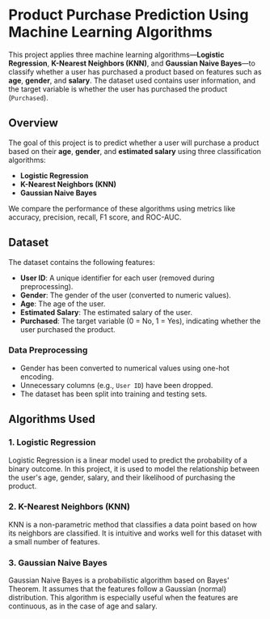 # Product Purchase Prediction Using Machine Learning Algorithms

This project applies three machine learning algorithms—**Logistic Regression**, **K-Nearest Neighbors (KNN)**, and **Gaussian Naive Bayes**—to classify whether a user has purchased a product based on features such as **age**, **gender**, and **salary**. The dataset used contains user information, and the target variable is whether the user has purchased the product (`Purchased`).

## Overview
The goal of this project is to predict whether a user will purchase a product based on their **age**, **gender**, and **estimated salary** using three classification algorithms:
- **Logistic Regression**
- **K-Nearest Neighbors (KNN)**
- **Gaussian Naive Bayes**

We compare the performance of these algorithms using metrics like accuracy, precision, recall, F1 score, and ROC-AUC.

## Dataset
The dataset contains the following features:
- **User ID**: A unique identifier for each user (removed during preprocessing).
- **Gender**: The gender of the user (converted to numeric values).
- **Age**: The age of the user.
- **Estimated Salary**: The estimated salary of the user.
- **Purchased**: The target variable (0 = No, 1 = Yes), indicating whether the user purchased the product.

### Data Preprocessing
- Gender has been converted to numerical values using one-hot encoding.
- Unnecessary columns (e.g., `User ID`) have been dropped.
- The dataset has been split into training and testing sets.

## Algorithms Used
### 1. Logistic Regression
Logistic Regression is a linear model used to predict the probability of a binary outcome. In this project, it is used to model the relationship between the user's age, gender, salary, and their likelihood of purchasing the product.

### 2. K-Nearest Neighbors (KNN)
KNN is a non-parametric method that classifies a data point based on how its neighbors are classified. It is intuitive and works well for this dataset with a small number of features.

### 3. Gaussian Naive Bayes
Gaussian Naive Bayes is a probabilistic algorithm based on Bayes' Theorem. It assumes that the features follow a Gaussian (normal) distribution. This algorithm is especially useful when the features are continuous, as in the case of age and salary.

